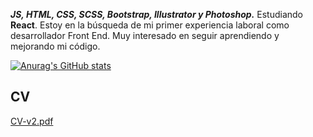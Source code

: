 <i><b>JS, HTML, CSS, SCSS, Bootstrap, Illustrator y Photoshop.</b></i>
Estudiando <b>React</b>.
Estoy en la búsqueda de mi primer experiencia laboral como desarrollador Front End. Muy interesado en seguir aprendiendo y mejorando mi código.

[![Anurag's GitHub stats](https://github-readme-stats.vercel.app/api?username=nicoprten&title_color=0072e7&text_color=ffffff&bg_color=141414)](https://github.com/anuraghazra/github-readme-stats)


<h2>CV</h2>

[CV-v2.pdf](https://github.com/nicoprten/nicoprten/files/7308504/CV-v2.pdf)



<!--
**nicoprten/nicoprten** is a ✨ _special_ ✨ repository because its `README.md` (this file) appears on your GitHub profile.

Here are some ideas to get you started:

- 🔭 I’m currently working on ...
- 🌱 I’m currently learning ...
- 👯 I’m looking to collaborate on ...
- 🤔 I’m looking for help with ...
- 💬 Ask me about ...
- 📫 How to reach me: ...
- 😄 Pronouns: ...
- ⚡ Fun fact: ...
-->
